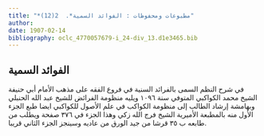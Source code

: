 ```yaml
---
title: "*مطبوعات ومحفوظات : الفوائد السمية*.  2(12)"
author: 
date: 1907-02-14
bibliography: oclc_4770057679-i_24-div_13.d1e3465.bib
---
```




##  الفوائد السمية 


 في شرح النظم السمى بالفرائد السنية في فروع الفقه على مذهب الأمام أبي حنيفة الشيخ محمد الكواكبي المتوفي سنة  ١٠٩٦  ويليه منظومة الفرائض للشيخ عبد الله الحنبلي وبهامشة إرشاد الطالب إلى منظومة الكواكب في علم الأصول للكواكبي ايضا طبع الجزء الأول منه بالمطبعة الأميرية الشيخ فرج الله زكي وهذا الجزء في  ٣٧٦  صفحة ويطلب من طابعه ب  ٣٥  قرشا من جيد الورق من عاديه وسينجز الجزء الثاني قريبا. 
